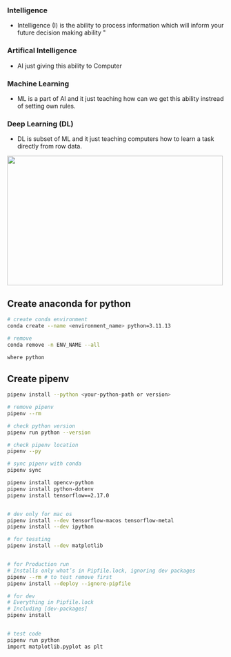 
### Intelligence 
- Intelligence (I) is the ability to process information which will inform your future decision making ability "


###  Artifical Intelligence 
- AI just giving this ability to Computer


### Machine Learning 
- ML is a part of AI and it just teaching how can we get this ability instread of setting own rules.


### Deep Learning (DL)
- DL is subset of ML and it just teaching computers how to learn a task directly from row data.

<img src="DL.png" width="500" height="300" >

</br>







## Create anaconda for python
```bash
# create conda environment
conda create --name <environment_name> python=3.11.13

# remove
conda remove -n ENV_NAME --all

where python


```





## Create pipenv
```bash
pipenv install --python <your-python-path or version>

# remove pipenv
pipenv --rm

# check python version
pipenv run python --version

# check pipenv location
pipenv --py

# sync pipenv with conda
pipenv sync

pipenv install opencv-python
pipenv install python-dotenv
pipenv install tensorflow==2.17.0


# dev only for mac os
pipenv install --dev tensorflow-macos tensorflow-metal
pipenv install --dev ipython

# for tessting
pipenv install --dev matplotlib


# for Production run
# Installs only what’s in Pipfile.lock, ignoring dev packages
pipenv --rm # to test remove first
pipenv install --deploy --ignore-pipfile

# for dev
# Everything in Pipfile.lock
# Including [dev-packages]
pipenv install


# test code
pipenv run python 
import matplotlib.pyplot as plt


```



